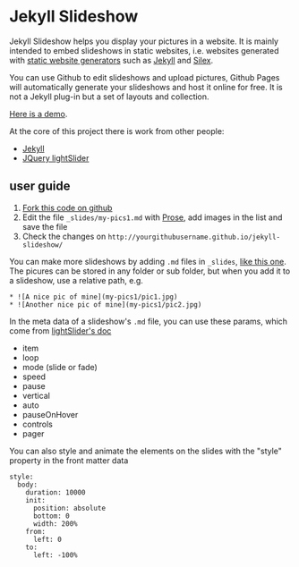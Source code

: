 # Jekyll Slideshow

Jekyll Slideshow helps you display your pictures in a website. It is mainly intended to embed slideshows in static websites, i.e. websites generated with [static website generators](https://www.staticgen.com/) such as [Jekyll](http://jekyllrb.com/) and [Silex](http://www.silex.me).

You can use Github to edit slideshows and upload pictures, Github Pages will automatically generate your slideshows and host it online for free. It is not a Jekyll plug-in but a set of layouts and collection. 

[Here is a demo](http://lexoyo.me/jekyll-slideshow/).

At the core of this project there is work from other people:

* [Jekyll](http://jekyllrb.com/)
* [JQuery lightSlider](http://sachinchoolur.github.io/lightslider/)

## user guide

1. [Fork this code on github](https://github.com/lexoyo/jekyll-slideshow/fork)
2. Edit the file `_slides/my-pics1.md` with [Prose](http://prose.io/), add images in the list and save the file
3. Check the changes on `http://yourgithubusername.github.io/jekyll-slideshow/`

You can make more slideshows by adding `.md` files in `_slides`, [like this one](./_slides/my-pics1.md). The picures can be stored in any folder or sub folder, but when you add it to a slideshow, use a relative path, e.g.

```
* ![A nice pic of mine](my-pics1/pic1.jpg)
* ![Another nice pic of mine](my-pics1/pic2.jpg)
```

In the meta data of a slideshow's `.md` file, you can use these params, which come from [lightSlider's doc](http://sachinchoolur.github.io/lightslider/settings.html)

* item
* loop
* mode (slide or fade)
* speed
* pause
* vertical
* auto
* pauseOnHover
* controls
* pager

You can also style and animate the elements on the slides with the "style" property in the front matter data

```
style:
  body:
    duration: 10000
    init:
      position: absolute
      bottom: 0
      width: 200%
    from:
      left: 0
    to:
      left: -100%
```

